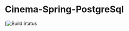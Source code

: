 # Cinema-Spring-PostgreSql


[![Build Status](https://travis-ci.com/ShirkeJR/Cinema-Spring-PostgreSql.svg?branch=master)

